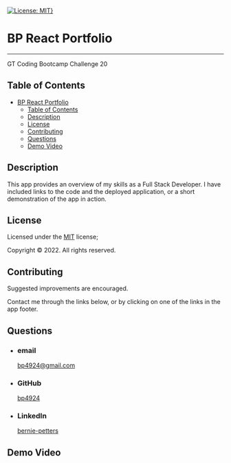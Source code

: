 [![License: MIT}](https://img.shields.io/static/v1?label=License&message=MIT&color=yellow)](https://choosealicense.com/licenses/mit/)

# BP React Portfolio

---

GT Coding Bootcamp Challenge 20

## Table of Contents

- [BP React Portfolio](#bp-react-portfolio)
  - [Table of Contents](#table-of-contents)
  - [Description](#description)
  - [License](#license)
  - [Contributing](#contributing)
  - [Questions](#questions)
  - [Demo Video](#demo-video)

## Description

This app provides an overview of my skills as a Full Stack Developer. I have included links to the code and the deployed application, or a short demonstration of the app in action.

## License

Licensed under the [MIT](https://choosealicense.com/licenses/mit/) license;

Copyright © 2022. All rights reserved.

## Contributing

Suggested improvements are encouraged.

Contact me through the links below, or by clicking on one of the links in the app footer.

## Questions

- ### email
  <a href="mailTo: bp4924@gmail.com?subject=Hello!" alt="" >bp4924@gmail.com</a>
- ### GitHub
  [bp4924](https://github.com/bp4924)
- ### LinkedIn
  [bernie-petters](https://linkedin.com/in/bernie-petters)

## Demo Video
